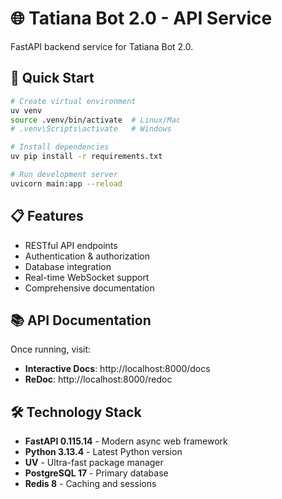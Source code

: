# 🌐 Tatiana Bot 2.0 - API Service

FastAPI backend service for Tatiana Bot 2.0.

## 🚀 Quick Start

```bash
# Create virtual environment
uv venv
source .venv/bin/activate  # Linux/Mac
# .venv\Scripts\activate   # Windows

# Install dependencies
uv pip install -r requirements.txt

# Run development server
uvicorn main:app --reload
```

## 📋 Features

- RESTful API endpoints
- Authentication & authorization
- Database integration
- Real-time WebSocket support
- Comprehensive documentation

## 📚 API Documentation

Once running, visit:
- **Interactive Docs**: http://localhost:8000/docs
- **ReDoc**: http://localhost:8000/redoc

## 🛠️ Technology Stack

- **FastAPI 0.115.14** - Modern async web framework
- **Python 3.13.4** - Latest Python version
- **UV** - Ultra-fast package manager
- **PostgreSQL 17** - Primary database
- **Redis 8** - Caching and sessions
